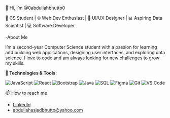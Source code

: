 👋 Hi, I’m @0abdullahbhutto0

🚀 CS Student | 🌐 Web Dev Enthusiast | 🎨 UI/UX Designer | 📊 Aspiring Data Scientist | 💻 Software Developer


-About Me

I’m a second-year Computer Science student with a passion for learning and building web applications, designing user interfaces, and exploring data science. I love to code and am always looking for new challenges to grow my skills.


**🔧 Technologies & Tools:**

![JavaScript](https://img.shields.io/badge/JavaScript-000000?style=flat-square&logo=javascript&logoColor=yellow)
![React](https://img.shields.io/badge/React-%23282C34?style=flat-square&logo=react&logoColor=61DAFB)
![Bootstrap](https://img.shields.io/badge/Bootstrap-%23563D7C?style=flat-square&logo=bootstrap&logoColor=white)
![Java](https://img.shields.io/badge/Java-%23F7DF1E?style=flat-square&logo=java&logoColor=red)
![SQL](https://img.shields.io/badge/SQL-%2307405C?style=flat-square&logo=sqlite&logoColor=white)
![Figma](https://img.shields.io/badge/Figma-%23F24E1E?style=flat-square&logo=figma&logoColor=white)
![Git](https://img.shields.io/badge/Git-%23F05032?style=flat-square&logo=git&logoColor=white)
![VS Code](https://img.shields.io/badge/VS%20Code-%23007ACC?style=flat-square&logo=visual-studio-code&logoColor=white)

 📫 How to reach me

- [LinkedIn](https://www.linkedin.com/in/abdullah-bhutto-3118a9310/)
- abdullahasjadbhutto@yahoo.com
